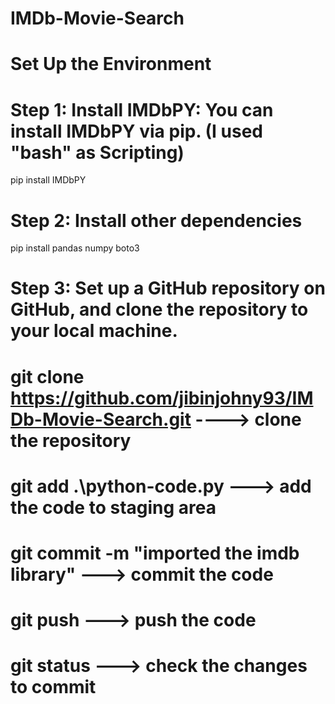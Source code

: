# IMDb-Movie-Search

# Set Up the Environment

# Step 1: Install IMDbPY: You can install IMDbPY via pip. (I used "bash" as Scripting)
pip install IMDbPY

# Step 2: Install other dependencies

pip install pandas numpy boto3

# Step 3: Set up a GitHub repository on GitHub, and clone the repository to your local machine.

# git clone https://github.com/jibinjohny93/IMDb-Movie-Search.git ----> clone the repository

# git add .\python-code.py                    ---> add the code to staging area
# git commit -m "imported the imdb library"   ---> commit the code
# git push                                    ---> push the code
# git status                                  ---> check the changes to commit


